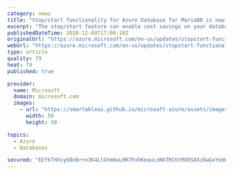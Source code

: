 ```yaml
---
category: news
title: "Stop/start functionality for Azure Database for MariaDB is now in public preview"
excerpt: "The stop/start feature can enable cost savings on your database servers as you can stop your Database for MariaDB server when not in use and start the server when you resume activity--paying only for what you use."
publishedDateTime: 2020-12-09T17:00:18Z
originalUrl: "https://azure.microsoft.com/en-us/updates/stopstart-functionality-for-azure-database-for-mariadb/"
webUrl: "https://azure.microsoft.com/en-us/updates/stopstart-functionality-for-azure-database-for-mariadb/"
type: article
quality: 79
heat: 79
published: true

provider:
  name: Microsoft
  domain: microsoft.com
  images:
    - url: "https://smartableai.github.io/microsoft-azure/assets/images/organizations/microsoft.com-50x50.jpg"
      width: 50
      height: 50

topics:
  - Azure
  - Databases

secured: "EEYkTHXvy6BnBr+n3K4LlGYmHaLHR7PahKeauLnNkTRC6tMX0S8XzOwGxYebHtr8jMQFaumb3GeLcewkawxBSKsbW1QxYvmG0QDgEBp/5ZkEj2T+5NTnrPbqP7JSzCUDT2BsTy74bRhrUINMKRlNcldfSLNuXJgKoHvkXDpbAMQIqGnUoOSrbzwTuHELCF+pFebkYKx096bRgD1stJp8jn53PXtsY/mqqk8TKBoI8NeOv7u4rWniDxcnXnKWfWzswoiaOR/pjCvPccXN0dbCwNbuns7JkFnVGyglbSSyKvHOo54ahYhYeh64aBQ75ghMsocNZywAt21+8za/qD3EHUdV6P7sy9loXqUwDc7BgvI=;QSLErs2z8tRYDrih0wCbzA=="
---
```


